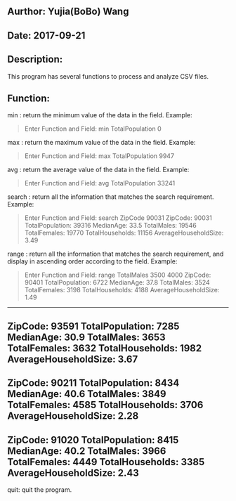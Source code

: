 ##  Aurthor: Yujia(BoBo) Wang
##  Date: 2017-09-21

##  Description:

This program has several functions to process and analyze CSV files.

## Function:

min <field>: return the minimum value of the data in the field.
Example:
>Enter Function and Field: min TotalPopulation
0

max <field>: return the maximum value of the data in the field.
Example:
>Enter Function and Field: max TotalPopulation
9947

avg <field>: return the average value of the data in the field.
Example:
>Enter Function and Field: avg TotalPopulation
33241

search <field> <value>: return all the information that matches the search requirement.
Example:
>Enter Function and Field: search ZipCode 90031
ZipCode: 90031 
TotalPopulation: 39316 
MedianAge: 33.5 
TotalMales: 19546 
TotalFemales: 19770 
TotalHouseholds: 11156 
AverageHouseholdSize: 3.49

range <field> <min> <max>: return all the information that matches the search requirement, and display in ascending order according to the field.
Example:
>Enter Function and Field: range TotalMales 3500 4000
ZipCode: 90401 
TotalPopulation: 6722 
MedianAge: 37.8 
TotalMales: 3524 
TotalFemales: 3198 
TotalHouseholds: 4188 
AverageHouseholdSize: 1.49
-------------------
ZipCode: 93591 
TotalPopulation: 7285 
MedianAge: 30.9 
TotalMales: 3653 
TotalFemales: 3632 
TotalHouseholds: 1982 
AverageHouseholdSize: 3.67
-------------------
ZipCode: 90211 
TotalPopulation: 8434 
MedianAge: 40.6 
TotalMales: 3849 
TotalFemales: 4585 
TotalHouseholds: 3706 
AverageHouseholdSize: 2.28
-------------------
ZipCode: 91020 
TotalPopulation: 8415 
MedianAge: 40.2 
TotalMales: 3966 
TotalFemales: 4449 
TotalHouseholds: 3385 
AverageHouseholdSize: 2.43
-------------------

quit: quit the program.
